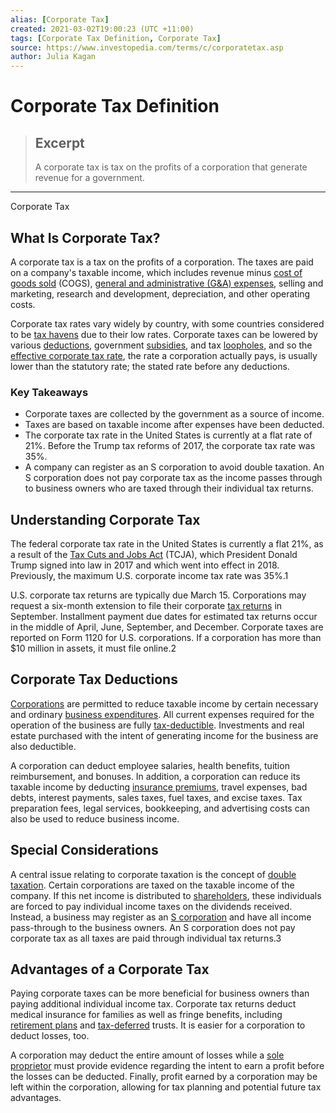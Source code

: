 ```yaml
---
alias: [Corporate Tax]
created: 2021-03-02T19:00:23 (UTC +11:00)
tags: [Corporate Tax Definition, Corporate Tax]
source: https://www.investopedia.com/terms/c/corporatetax.asp
author: Julia Kagan
---
```


# Corporate Tax Definition

> ## Excerpt
> A corporate tax is tax on the profits of a corporation that generate revenue for a government.

---

Corporate Tax
## What Is Corporate Tax?

A corporate tax is a tax on the profits of a corporation. The taxes are paid on a company's taxable income, which includes revenue minus [cost of goods sold](https://www.investopedia.com/terms/c/cogs.asp) (COGS), [general and administrative (G&A) expenses](https://www.investopedia.com/terms/g/general-and-administrative-expenses.asp), selling and marketing, research and development, depreciation, and other operating costs.

Corporate tax rates vary widely by country, with some countries considered to be [tax havens](https://www.investopedia.com/terms/t/taxhaven.asp) due to their low rates. Corporate taxes can be lowered by various [deductions](https://www.investopedia.com/terms/d/deduction.asp), government [subsidies](https://www.investopedia.com/terms/s/subsidy.asp), and tax [loopholes](https://www.investopedia.com/terms/l/loophole.asp), and so the [effective corporate tax rate](https://www.investopedia.com/terms/e/effectivetaxrate.asp), the rate a corporation actually pays, is usually lower than the statutory rate; the stated rate before any deductions.

### Key Takeaways

-   Corporate taxes are collected by the government as a source of income.
-   Taxes are based on taxable income after expenses have been deducted.
-   The corporate tax rate in the United States is currently at a flat rate of 21%. Before the Trump tax reforms of 2017, the corporate tax rate was 35%.
-   A company can register as an S corporation to avoid double taxation. An S corporation does not pay corporate tax as the income passes through to business owners who are taxed through their individual tax returns.

## Understanding Corporate Tax

The federal corporate tax rate in the United States is currently a flat 21%, as a result of the [Tax Cuts and Jobs Act](https://www.investopedia.com/taxes/trumps-tax-reform-plan-explained/) (TCJA), which President Donald Trump signed into law in 2017 and which went into effect in 2018. Previously, the maximum U.S. corporate income tax rate was 35%.1

U.S. corporate tax returns are typically due March 15. Corporations may request a six-month extension to file their corporate [tax returns](https://www.investopedia.com/terms/t/taxreturn.asp) in September. Installment payment due dates for estimated tax returns occur in the middle of April, June, September, and December. Corporate taxes are reported on Form 1120 for U.S. corporations. If a corporation has more than $10 million in assets, it must file online.2

## Corporate Tax Deductions

[Corporations](https://www.investopedia.com/terms/c/corporation.asp) are permitted to reduce taxable income by certain necessary and ordinary [business expenditures](https://www.investopedia.com/terms/b/businessexpenses.asp). All current expenses required for the operation of the business are fully [tax-deductible](https://www.investopedia.com/terms/t/tax-deduction.asp). Investments and real estate purchased with the intent of generating income for the business are also deductible.

A corporation can deduct employee salaries, health benefits, tuition reimbursement, and bonuses. In addition, a corporation can reduce its taxable income by deducting [insurance premiums](https://www.investopedia.com/terms/i/insurance-premium.asp), travel expenses, bad debts, interest payments, sales taxes, fuel taxes, and excise taxes. Tax preparation fees, legal services, bookkeeping, and advertising costs can also be used to reduce business income.

## Special Considerations

A central issue relating to corporate taxation is the concept of [double taxation](https://www.investopedia.com/terms/d/double_taxation.asp). Certain corporations are taxed on the taxable income of the company. If this net income is distributed to [shareholders](https://www.investopedia.com/terms/s/shareholder.asp), these individuals are forced to pay individual income taxes on the dividends received. Instead, a business may register as an [S corporation](https://www.investopedia.com/terms/s/subchapters.asp) and have all income pass-through to the business owners. An S corporation does not pay corporate tax as all taxes are paid through individual tax returns.3

## Advantages of a Corporate Tax

Paying corporate taxes can be more beneficial for business owners than paying additional individual income tax. Corporate tax returns deduct medical insurance for families as well as fringe benefits, including [retirement plans](https://www.investopedia.com/terms/r/retirement-planning.asp) and [tax-deferred](https://www.investopedia.com/terms/t/taxdeferred.asp) trusts. It is easier for a corporation to deduct losses, too.

A corporation may deduct the entire amount of losses while a [sole proprietor](https://www.investopedia.com/terms/s/soleproprietorship.asp) must provide evidence regarding the intent to earn a profit before the losses can be deducted. Finally, profit earned by a corporation may be left within the corporation, allowing for tax planning and potential future tax advantages.
